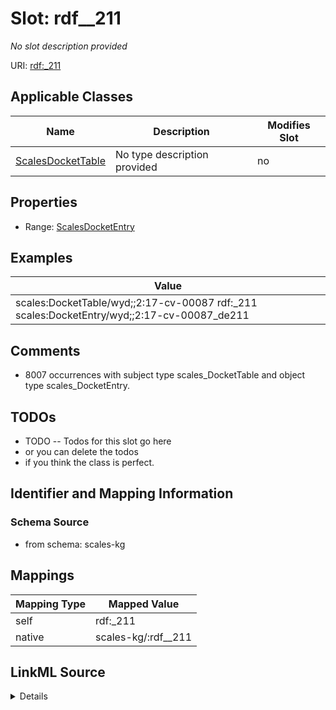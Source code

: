 

# Slot: rdf__211


_No slot description provided_





URI: [rdf:_211](http://www.w3.org/1999/02/22-rdf-syntax-ns#_211)



<!-- no inheritance hierarchy -->





## Applicable Classes

| Name | Description | Modifies Slot |
| --- | --- | --- |
| [ScalesDocketTable](../classes/ScalesDocketTable.md) | No type description provided |  no  |







## Properties

* Range: [ScalesDocketEntry](../classes/ScalesDocketEntry.md)






## Examples

| Value |
| --- |
| scales:DocketTable/wyd;;2:17-cv-00087 rdf:_211 scales:DocketEntry/wyd;;2:17-cv-00087_de211 |

## Comments

* 8007 occurrences with subject type scales_DocketTable and object type scales_DocketEntry.

## TODOs

* TODO -- Todos for this slot go here
* or you can delete the todos
* if you think the class is perfect.

## Identifier and Mapping Information







### Schema Source


* from schema: scales-kg




## Mappings

| Mapping Type | Mapped Value |
| ---  | ---  |
| self | rdf:_211 |
| native | scales-kg/:rdf__211 |




## LinkML Source

<details>
```yaml
name: rdf__211
description: No slot description provided
todos:
- TODO -- Todos for this slot go here
- or you can delete the todos
- if you think the class is perfect.
comments:
- 8007 occurrences with subject type scales_DocketTable and object type scales_DocketEntry.
examples:
- value: scales:DocketTable/wyd;;2:17-cv-00087 rdf:_211 scales:DocketEntry/wyd;;2:17-cv-00087_de211
from_schema: scales-kg
rank: 1000
slot_uri: rdf:_211
alias: rdf__211
domain_of:
- scales_DocketTable
range: scales_DocketEntry

```
</details>